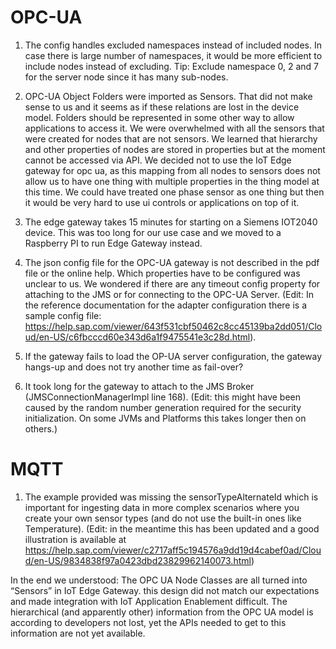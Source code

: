 # OPC-UA

1. The config handles excluded namespaces instead of included nodes. In case there is large number of namespaces, it would be more efficient to include nodes instead of excluding.
Tip: Exclude namespace 0, 2 and 7 for the server node since it has many sub-nodes.

3. OPC-UA Object Folders were imported as Sensors. That did not make sense to us and it seems as if these relations are lost in the device model. Folders should be represented in some other way to allow applications to access it.
We were overwhelmed with all the sensors that were created for nodes that are not sensors. We learned that hierarchy and other properties of nodes are stored in properties but at the moment cannot be accessed via API. We decided not to use the IoT Edge gateway for opc ua, as this mapping from all nodes to sensors does not allow us to have one thing with multiple properties in the thing model at this time. We could have treated one phase sensor as one thing but then it would be very hard to use ui controls or applications on top of it.

4. The edge gateway takes 15 minutes for starting on a Siemens IOT2040 device. This was too long for our use case and we moved to a Raspberry PI to run Edge Gateway instead.

5. The json config file for the OPC-UA gateway is not described in the pdf file or the online help. Which properties have to be configured was unclear to us. We wondered if there are any timeout config property for attaching to the JMS or for connecting to the OPC-UA Server. (Edit: In the reference documentation for the adapter configuration there is a sample config file: https://help.sap.com/viewer/643f531cbf50462c8cc45139ba2dd051/Cloud/en-US/c6fbcccd60e343d6a1f9475541e3c28d.html).

6. If the gateway fails to load the OP-UA server configuration, the gateway hangs-up and does not try another time as fail-over?

7. It took long for the gateway to attach to the JMS Broker (JMSConnectionManagerImpl line 168). (Edit: this might have been caused by the random number generation required for the security initialization. On some JVMs and Platforms this takes longer then on others.)

# MQTT

1. The example provided was missing the sensorTypeAlternateId which is important for ingesting data in more complex scenarios where you create your own sensor types (and do not use the built-in ones like Temperature). (Edit: in the meantime this has been updated and a good illustration is available at https://help.sap.com/viewer/c2717aff5c194576a9dd19d4cabef0ad/Cloud/en-US/9834838f97a0423dbd23829962140073.html)

In the end we understood: The OPC UA Node Classes are all turned into “Sensors” in IoT Edge Gateway. this design did not match our expectations and made integration with IoT Application Enablement difficult. The hierarchical (and apparently other) information from the OPC UA model is according to developers not lost, yet the APIs needed to get to this information are not yet available.
